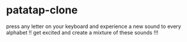 # patatap-clone
press any letter on your keyboard and experience a new sound to every alphabet !!
get excited and create a mixture of these sounds !!!
